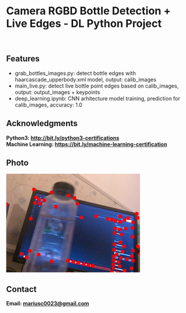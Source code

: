 <h1> Camera RGBD Bottle Detection + Live Edges - DL Python Project</h1>
<br>
<h2>Features</h2>
<ul>
    <li>grab_bottles_images.py: detect bottle edges with haarcascade_upperbody.xml model, output: calib_images</li>
    <li>main_live.py: detect live bottle point edges based on calib_images, output: output_images + keypoints</li>
    <li>deep_learning.ipynb: CNN arhitecture model training, prediction for calib_images, accuracy: 1.0</li>
</ul>

<h2>Acknowledgments</h2>

<b> Python3: http://bit.ly/python3-certifications </b>
<br>
<b> Machine Learning: https://bit.ly/machine-learning-certification <b>
<br>

<h2>Photo</h2>
<img src="image.png">
<br>
<h2>Contact</h2>

<b> Email: mariusc0023@gmail.com </b>
